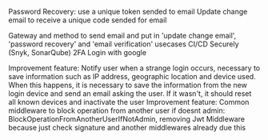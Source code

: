 Password Recovery: use a unique token sended to email
Update change email to receive a unique code sended for email

Gateway and method to send email and put in 'update change email', 'password recovery' and 'email verification' usecases
CI/CD Securely (Snyk, SonarQube)
2FA
Login with google

Improvement feature: Notify user when a strange login occurs, necessary to save information such as IP address, geographic location and device used. When this happens, it is necessary to save the information from the new login device and send an email asking the user. If it wasn't, it should reset all known devices and inactivate the user
Improvement feature: Common middleware to block operation from another user if doesnt admin: BlockOperationFromAnotherUserIfNotAdmin, removing Jwt Middleware because just check signature and another middlewares already due this